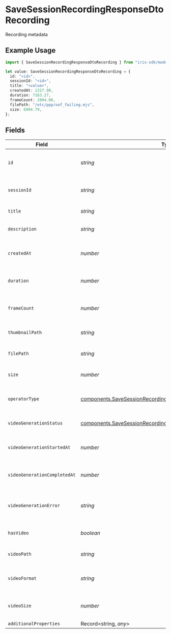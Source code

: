# SaveSessionRecordingResponseDtoRecording

Recording metadata

## Example Usage

```typescript
import { SaveSessionRecordingResponseDtoRecording } from "iris-sdk/models/components";

let value: SaveSessionRecordingResponseDtoRecording = {
  id: "<id>",
  sessionId: "<id>",
  title: "<value>",
  createdAt: 1317.98,
  duration: 7163.27,
  frameCount: 2894.06,
  filePath: "/etc/ppp/oof_failing.mjs",
  size: 6994.79,
};
```

## Fields

| Field                                                                                                                                              | Type                                                                                                                                               | Required                                                                                                                                           | Description                                                                                                                                        |
| -------------------------------------------------------------------------------------------------------------------------------------------------- | -------------------------------------------------------------------------------------------------------------------------------------------------- | -------------------------------------------------------------------------------------------------------------------------------------------------- | -------------------------------------------------------------------------------------------------------------------------------------------------- |
| `id`                                                                                                                                               | *string*                                                                                                                                           | :heavy_check_mark:                                                                                                                                 | Unique identifier for the recording                                                                                                                |
| `sessionId`                                                                                                                                        | *string*                                                                                                                                           | :heavy_check_mark:                                                                                                                                 | Session ID this recording belongs to                                                                                                               |
| `title`                                                                                                                                            | *string*                                                                                                                                           | :heavy_check_mark:                                                                                                                                 | Title of the recording                                                                                                                             |
| `description`                                                                                                                                      | *string*                                                                                                                                           | :heavy_minus_sign:                                                                                                                                 | Description of the recording                                                                                                                       |
| `createdAt`                                                                                                                                        | *number*                                                                                                                                           | :heavy_check_mark:                                                                                                                                 | Timestamp when the recording was created                                                                                                           |
| `duration`                                                                                                                                         | *number*                                                                                                                                           | :heavy_check_mark:                                                                                                                                 | Duration of the recording in milliseconds                                                                                                          |
| `frameCount`                                                                                                                                       | *number*                                                                                                                                           | :heavy_check_mark:                                                                                                                                 | Number of frames in the recording                                                                                                                  |
| `thumbnailPath`                                                                                                                                    | *string*                                                                                                                                           | :heavy_minus_sign:                                                                                                                                 | Path to the thumbnail image                                                                                                                        |
| `filePath`                                                                                                                                         | *string*                                                                                                                                           | :heavy_check_mark:                                                                                                                                 | Path to the recording files                                                                                                                        |
| `size`                                                                                                                                             | *number*                                                                                                                                           | :heavy_check_mark:                                                                                                                                 | Size of the recording in bytes                                                                                                                     |
| `operatorType`                                                                                                                                     | [components.SaveSessionRecordingResponseDtoOperatorType](../../models/components/savesessionrecordingresponsedtooperatortype.md)                   | :heavy_minus_sign:                                                                                                                                 | Operator type used for the session                                                                                                                 |
| `videoGenerationStatus`                                                                                                                            | [components.SaveSessionRecordingResponseDtoVideoGenerationStatus](../../models/components/savesessionrecordingresponsedtovideogenerationstatus.md) | :heavy_minus_sign:                                                                                                                                 | Status of video generation                                                                                                                         |
| `videoGenerationStartedAt`                                                                                                                         | *number*                                                                                                                                           | :heavy_minus_sign:                                                                                                                                 | Timestamp when video generation started                                                                                                            |
| `videoGenerationCompletedAt`                                                                                                                       | *number*                                                                                                                                           | :heavy_minus_sign:                                                                                                                                 | Timestamp when video generation completed                                                                                                          |
| `videoGenerationError`                                                                                                                             | *string*                                                                                                                                           | :heavy_minus_sign:                                                                                                                                 | Error message if video generation failed                                                                                                           |
| `hasVideo`                                                                                                                                         | *boolean*                                                                                                                                          | :heavy_minus_sign:                                                                                                                                 | Whether the recording has a video                                                                                                                  |
| `videoPath`                                                                                                                                        | *string*                                                                                                                                           | :heavy_minus_sign:                                                                                                                                 | Path to the generated video file                                                                                                                   |
| `videoFormat`                                                                                                                                      | *string*                                                                                                                                           | :heavy_minus_sign:                                                                                                                                 | Format of the generated video                                                                                                                      |
| `videoSize`                                                                                                                                        | *number*                                                                                                                                           | :heavy_minus_sign:                                                                                                                                 | Size of the generated video in bytes                                                                                                               |
| `additionalProperties`                                                                                                                             | Record<string, *any*>                                                                                                                              | :heavy_minus_sign:                                                                                                                                 | N/A                                                                                                                                                |